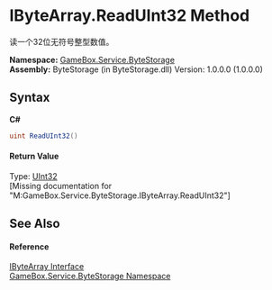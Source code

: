 # IByteArray.ReadUInt32 Method 
 

读一个32位无符号整型数值。

**Namespace:**&nbsp;<a href="cbcf8424-cd18-fbda-feb6-4e99463c65b9">GameBox.Service.ByteStorage</a><br />**Assembly:**&nbsp;ByteStorage (in ByteStorage.dll) Version: 1.0.0.0 (1.0.0.0)

## Syntax

**C#**<br />
``` C#
uint ReadUInt32()
```


#### Return Value
Type: <a href="http://msdn2.microsoft.com/zh-cn/library/ctys3981" target="_blank">UInt32</a><br />\[Missing <returns> documentation for "M:GameBox.Service.ByteStorage.IByteArray.ReadUInt32"\]

## See Also


#### Reference
<a href="69eda9e7-73ef-a7c3-2002-dfb840101c61">IByteArray Interface</a><br /><a href="cbcf8424-cd18-fbda-feb6-4e99463c65b9">GameBox.Service.ByteStorage Namespace</a><br />
